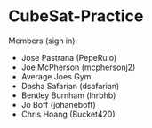 # CubeSat-Practice

Members (sign in):
- Jose Pastrana (PepeRulo)
- Joe McPherson (mcphersonj2)
- Average Joes Gym
- Dasha Safarian (dsafarian)
- Bentley Burnham (lhrbhb)
- Jo Boff (johaneboff)
- Chris Hoang (Bucket420)